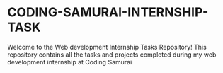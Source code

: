 # CODING-SAMURAI-INTERNSHIP-TASK
Welcome to the Web development Internship Tasks Repository! This repository contains all the tasks and projects completed during my web development internship at Coding Samurai
